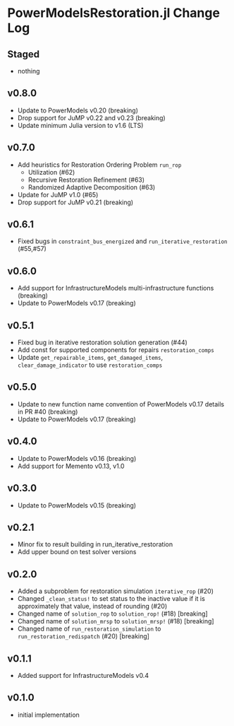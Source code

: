 # PowerModelsRestoration.jl Change Log

## Staged
- nothing

## v0.8.0
- Update to PowerModels v0.20 (breaking)
- Drop support for JuMP v0.22 and v0.23 (breaking)
- Update minimum Julia version to v1.6 (LTS)

## v0.7.0
- Add heuristics for Restoration Ordering Problem `run_rop`
  -  Utilization (#62)
  -  Recursive Restoration Refinement (#63)
  -  Randomized Adaptive Decomposition (#63)
- Update for JuMP v1.0 (#65)
- Drop support for JuMP v0.21 (breaking)

## v0.6.1
- Fixed bugs in `constraint_bus_energized` and `run_iterative_restoration` (#55,#57)

## v0.6.0
- Add support for InfrastructureModels multi-infrastructure functions (breaking)
- Update to PowerModels v0.17 (breaking)

## v0.5.1
- Fixed bug in iterative restoration solution generation (#44)
- Add const for supported components for repairs `restoration_comps`
- Update `get_repairable_items`, `get_damaged_items`, `clear_damage_indicator` to use `restoration_comps`

## v0.5.0
- Update to new function name convention of PowerModels v0.17 details in PR #40 (breaking)
- Update to PowerModels v0.17 (breaking)

## v0.4.0
- Update to PowerModels v0.16 (breaking)
- Add support for Memento v0.13, v1.0

## v0.3.0
- Update to PowerModels v0.15 (breaking)

## v0.2.1
- Minor fix to result building in run_iterative_restoration
- Add upper bound on test solver versions

## v0.2.0
- Added a subproblem for restoration simulation `iterative_rop` (#20)
- Changed `_clean_status!` to set status to the inactive value if it is approximately that value, instead of rounding (#20)
- Changed name of `solution_rop` to `solution_rop!` (#18) [breaking]
- Changed name of `solution_mrsp` to `solution_mrsp!` (#18) [breaking]
- Changed name of `run_restoration_simulation` to `run_restoration_redispatch` (#20) [breaking]

## v0.1.1
- Added support for InfrastructureModels v0.4

## v0.1.0
- initial implementation

